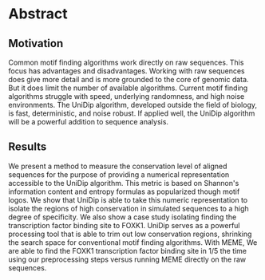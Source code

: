 # Abstract

## Motivation

Common motif finding algorithms work directly on raw sequences. This focus has advantages and disadvantages. Working with raw sequences does give more detail and is more grounded to the core of genomic data. But it does limit the number of available algorithms. Current motif finding algorithms struggle with speed, underlying randomness, and high noise environments. The UniDip algorithm, developed outside the field of biology, is fast, deterministic, and noise robust. If applied well, the UniDip algorithm will be a powerful addition to sequence analysis.

## Results

We present a method to measure the conservation level of aligned sequences for the purpose of providing a numerical representation accessible to the UniDip algorithm. This metric is based on Shannon's information content and entropy formulas as popularized though motif logos. We show that UniDip is able to take this numeric representation to isolate the regions of high conservation in simulated sequences to a high degree of specificity. We also show a case study isolating finding the transcription factor binding site to FOXK1. UniDip serves as a powerful processing tool that is able to trim out low conservation regions, shrinking the search space for conventional motif finding algorithms. With MEME, We are able to find the FOXK1 transcription factor binding site in $1/5$ the time using our preprocessing steps versus running MEME directly on the raw sequences.